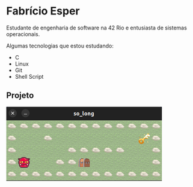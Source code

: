 # Fabrício Esper
Estudante de engenharia de software na 42 Rio e entusiasta de sistemas operacionais.

Algumas tecnologias que estou estudando:

- C
- Linux
- Git
- Shell Script

## Projeto

![Projeto so_long realizado na 42 Rio](./assets/so_long.png)
